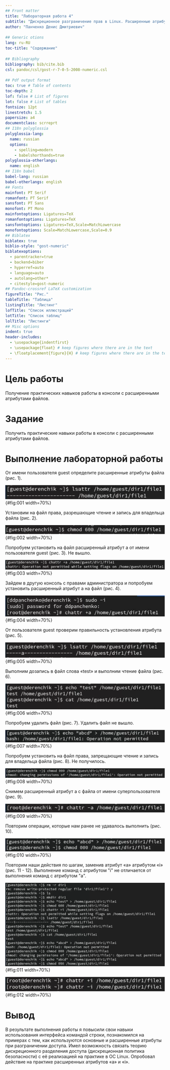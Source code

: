 ```yaml
---
## Front matter
title: "Лабораторная работа 4"
subtitle: "Дискреционное разграничение прав в Linux. Расширенные атрибуты"
author: "Панченко Денис Дмитриевич"

## Generic otions
lang: ru-RU
toc-title: "Содержание"

## Bibliography
bibliography: bib/cite.bib
csl: pandoc/csl/gost-r-7-0-5-2008-numeric.csl

## Pdf output format
toc: true # Table of contents
toc-depth: 2
lof: false # List of figures
lot: false # List of tables
fontsize: 12pt
linestretch: 1.5
papersize: a4
documentclass: scrreprt
## I18n polyglossia
polyglossia-lang:
  name: russian
  options:
	- spelling=modern
	- babelshorthands=true
polyglossia-otherlangs:
  name: english
## I18n babel
babel-lang: russian
babel-otherlangs: english
## Fonts
mainfont: PT Serif
romanfont: PT Serif
sansfont: PT Sans
monofont: PT Mono
mainfontoptions: Ligatures=TeX
romanfontoptions: Ligatures=TeX
sansfontoptions: Ligatures=TeX,Scale=MatchLowercase
monofontoptions: Scale=MatchLowercase,Scale=0.9
## Biblatex
biblatex: true
biblio-style: "gost-numeric"
biblatexoptions:
  - parentracker=true
  - backend=biber
  - hyperref=auto
  - language=auto
  - autolang=other*
  - citestyle=gost-numeric
## Pandoc-crossref LaTeX customization
figureTitle: "Рис."
tableTitle: "Таблица"
listingTitle: "Листинг"
lofTitle: "Список иллюстраций"
lotTitle: "Список таблиц"
lolTitle: "Листинги"
## Misc options
indent: true
header-includes:
  - \usepackage{indentfirst}
  - \usepackage{float} # keep figures where there are in the text
  - \floatplacement{figure}{H} # keep figures where there are in the text
---
```


# Цель работы

Получение практических навыков работы в консоли с расширенными атрибутами файлов.

# Задание

Получить практические навыки работы в консоли с расширенными атрибутами файлов.

# Выполнение лабораторной работы

От имени пользователя guest определите расширенные атрибуты файла (рис. 1).

![Атрибуты](image/1.png){#fig:001 width=70%}

Установим на файл права, разрешающие чтение и запись для владельца файла (рис. 2).

![Права](image/2.png){#fig:002 width=70%}

Попробуем установить на файл расширенный атрибут a от имени пользователя guest (рис. 3).
Не вышло.

![Атрибут а](image/3.png){#fig:003 width=70%}

Зайдем в другую консоль с правами администратора и попробуем установить расширенный атрибут a на файл (рис. 4).

![Атрибут а](image/4.png){#fig:004 width=70%}

От пользователя guest проверим правильность установления атрибута (рис. 5).

![Проверка](image/5.png){#fig:005 width=70%}

Выполним дозапись в файл слова «test» и выполним чтение файла (рис. 6).

![Дозапись](image/6.png){#fig:006 width=70%}

Попробуем удалить файл (рис. 7).
Удалить файл не вышло.

![Удаление](image/7.png){#fig:007 width=70%}

Попробуем установить на файл права, запрещающие чтение и запись для владельца файла (рис. 8).
Не получилось.

![Установка прав](image/8.png){#fig:008 width=70%}

Снимем расширенный атрибут a с файла от имени суперпользователя (рис. 9).

![Снятие атрибута](image/9.png){#fig:009 width=70%}

Повторим операции, которые нам ранее не удавалось выполнить (рис. 10).

![guest](image/10.png){#fig:010 width=70%}

Повторим наши действия по шагам, заменив атрибут «a» атрибутом «i» (рис. 11 - 12).
Выполнение команд с атрибутом "i" не отличается от выполнения команд с атрибутом "a".

![Повтор действий](image/11.png){#fig:011 width=70%}

![Повтор действий](image/12.png){#fig:012 width=70%}

# Вывод

В результате выполнения работы я повысили свои навыки использования интерфейса командой строки, познакомился на примерах с тем, как используются основные и расширенные атрибуты при разграничении доступа. Имел возможность связать теорию дискреционного разделения доступа (дискреционная политика безопасности) с её реализацией на практике в ОС Linux. Опробовал действие на практике расширенных атрибутов «а» и «i».
